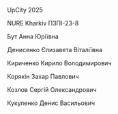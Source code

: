 UpCity 2025

NURE Kharkiv ПЗПІ-23-8 

Бут Анна Юріївна

Денисенко Єлизавета Віталіївна

Кириченко Кирило Володимирович

Корякін Захар Павлович

Козлов Сергій Олександрович

Кукуленко Денис Васильович
